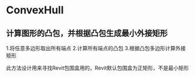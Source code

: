 # ConvexHull
## 计算图形的凸包，并根据凸包生成最小外接矩形
1.将任意多边形取出所有端点
2.计算所有端点的凸包
3.根据凸包多边形计算外接矩形

此方法设计用来寻找Revit包围盒用的，Revit默认包围盒为正矩形，不是最小矩形
